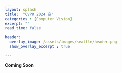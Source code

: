 ```yaml
---
layout: splash
title:  "CVPR 2024 😃"
categories : [Computer Vision]
excerpt: ""
read_time: false

header: 
  overlay_image: /assets/images/seattle/header.png
  show_overlay_excerpt : true

---
```


**Coming Soon**